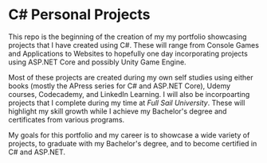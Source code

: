 # C# Personal Projects

This repo is the beginning of the creation of my my portfolio showcasing projects that I have created using C#. These will range from Console Games and Applications to Websites to hopefully one day incorporating projects using ASP.NET Core and possibly Unity Game Engine. 

Most of these projects are created during my own self studies using either books (mostly the APress series for C# and ASP.NET Core), Udemy courses, Codecademy, and LinkedIn Learning. I will also be incorpoarting projects that I complete during my time at *Full Sail University*. These will highlight my skill growth while I achieve my Bachelor's degree and certificates from various programs. 

My goals for this portfolio and my career is to showcase a wide variety of projects, to graduate with my Bachelor's degree, and to become certified in C# and ASP.NET. 

